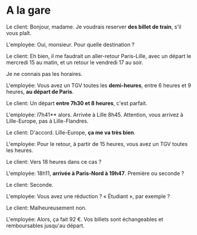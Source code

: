 # A la gare

Le client: Bonjour, madame. Je voudrais reserver **des billet de train**, s'il vous plaît.

L'employée: Oui, monsieur. Pour quelle destination ?

Le client: Eh bien, il me faudrait un aller-retour Paris-Lille, avec un départ le mercredi 15 au matin, et un retour le vendredi 17 au soir.

Je ne connais pas les horaires.

L'employée: Vous avez un TGV toutes les **demi-heures**, entre 6 heures et 9 heures, **au départ de Paris**.

Le client: Un départ **entre 7h30 et 8 heures**, c'est parfait.

L'employée: *I*7h41** alors. Arrivée à Lille 8h45. Attention, vous arrivez à Lille-Europe, pas à Lille-Flandres.

Le client: D'accord. Lille-Europe, **ça me va très bien**.

L'employée: Pour le retour, à partir de 15 heures, vous avez un TGV toutes les heures.

Le client: Vers 18 heures dans ce cas ?

L'employée: 18h11, **arrivée à Paris-Nord à 19h47**. Première ou seconde ?

Le client: Seconde.

L'employée: Vous avez une réduction ? « Étudiant », par exemple ?

Le client: Malheureusement non.

L'employée: Alors, ça fait 92 €. Vos billets sont échangeables et remboursables jusqu'au départ. 
